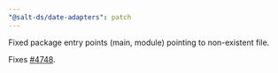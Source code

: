 ```yaml
---
"@salt-ds/date-adapters": patch
---
```


Fixed package entry points (main, module) pointing to non-existent file.

Fixes [#4748](https://github.com/jpmorganchase/salt-ds/issues/4748).
